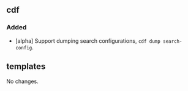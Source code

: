 ## cdf 

### Added

- [alpha] Support dumping search configurations, `cdf dump
search-config`.

## templates

No changes.